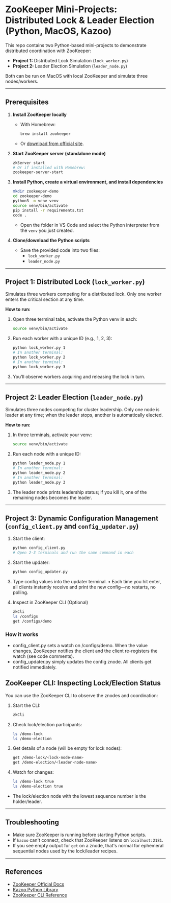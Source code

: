 # ZooKeeper Mini-Projects: Distributed Lock & Leader Election (Python, MacOS, Kazoo)

This repo contains two Python-based mini-projects to demonstrate distributed coordination with ZooKeeper:

- **Project 1:** Distributed Lock Simulation (`lock_worker.py`)
- **Project 2:** Leader Election Simulation (`leader_node.py`)

Both can be run on MacOS with local ZooKeeper and simulate three nodes/workers.

---

## Prerequisites

1. **Install ZooKeeper locally**
   - With Homebrew:
     ```bash
     brew install zookeeper
     ```
   - Or [download from official site](https://zookeeper.apache.org/releases.html).

2. **Start ZooKeeper server (standalone mode)**
   ```bash
   zkServer start
   # Or if installed with Homebrew:
   zookeeper-server-start
   ```

3. **Install Python, create a virtual environment, and install dependencies**
   ```bash
   mkdir zookeeper-demo
   cd zookeeper-demo
   python3 -m venv venv
   source venv/bin/activate
   pip install -r requirements.txt
   code .
   ```
   - Open the folder in VS Code and select the Python interpreter from the `venv` you just created.

4. **Clone/download the Python scripts**
   - Save the provided code into two files:
     - `lock_worker.py`
     - `leader_node.py`

---

## Project 1: Distributed Lock (`lock_worker.py`)

Simulates three workers competing for a distributed lock. Only one worker enters the critical section at any time.

**How to run:**
1. Open three terminal tabs, activate the Python venv in each:
   ```bash
   source venv/bin/activate
   ```
2. Run each worker with a unique ID (e.g., 1, 2, 3):
   ```bash
   python lock_worker.py 1
   # In another terminal:
   python lock_worker.py 2
   # In another terminal:
   python lock_worker.py 3
   ```
3. You’ll observe workers acquiring and releasing the lock in turn.

---

## Project 2: Leader Election (`leader_node.py`)

Simulates three nodes competing for cluster leadership. Only one node is leader at any time; when the leader stops, another is automatically elected.

**How to run:**
1. In three terminals, activate your venv:
   ```bash
   source venv/bin/activate
   ```
2. Run each node with a unique ID:
   ```bash
   python leader_node.py 1
   # In another terminal:
   python leader_node.py 2
   # In another terminal:
   python leader_node.py 3
   ```
3. The leader node prints leadership status; if you kill it, one of the remaining nodes becomes the leader.

---

## Project 3: Dynamic Configuration Management (`config_client.py` and `config_updater.py`)
1. Start the client:
   ```bash
   python config_client.py
   # Open 2-3 terminals and run the same command in each
   ```
2. Start the updater:
   ```bash
   python config_updater.py
   ```
3. Type config values into the updater terminal.
	•	Each time you hit enter, all clients instantly receive and print the new config—no restarts, no polling.

4. Inspect in ZooKeeper CLI (Optional)
   ```bash
   zkCli
   ls /configs
   get /configs/demo
   ```

### How it works
- config_client.py sets a watch on /configs/demo.
When the value changes, ZooKeeper notifies the client and the client re-registers the watch (see code comments).
- config_updater.py simply updates the config znode.
All clients get notified immediately.

## ZooKeeper CLI: Inspecting Lock/Election Status

You can use the ZooKeeper CLI to observe the znodes and coordination:

1. Start the CLI:
   ```bash
   zkCli
   ```
2. Check lock/election participants:
   ```bash
   ls /demo-lock
   ls /demo-election
   ```
3. Get details of a node (will be empty for lock nodes):
   ```bash
   get /demo-lock/<lock-node-name>
   get /demo-election/<leader-node-name>
   ```
4. Watch for changes:
   ```bash
   ls /demo-lock true
   ls /demo-election true
   ```

- The lock/election node with the lowest sequence number is the holder/leader.

---

## Troubleshooting

- Make sure ZooKeeper is running before starting Python scripts.
- If `kazoo` can't connect, check that ZooKeeper listens on `localhost:2181`.
- If you see empty output for `get` on a znode, that's normal for ephemeral sequential nodes used by the lock/leader recipes.

---

## References

- [ZooKeeper Official Docs](https://zookeeper.apache.org/doc/current/)
- [Kazoo Python Library](https://kazoo.readthedocs.io/)
- [ZooKeeper CLI Reference](https://zookeeper.apache.org/doc/current/zookeeperStarted.html#sc_zkCommands)
